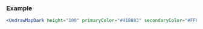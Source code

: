 ### Example

```jsx
<UndrawMapDark height="100" primaryColor="#41B883" secondaryColor="#FF6F68"/>
```